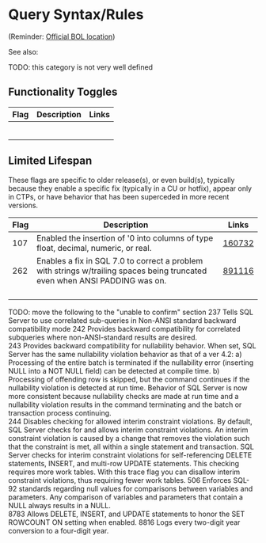 # Query Syntax/Rules

(Reminder: [Official BOL location](http://technet.microsoft.com/en-us/library/ms188396.aspx))

See also: 

TODO: this category is not very well defined


## Functionality Toggles

| Flag | Description | Links |
| ---------- | ----------- | -------- |
| | | | 
| | | | 
| | | | 
| | | | 
| | | | 
| | | | 


## Limited Lifespan
These flags are specific to older release(s), or even build(s), typically because they enable a specific fix (typically in a CU or hotfix), appear only in CTPs, 
or have behavior that has been superceded in more recent versions.

| Flag | Description | Links |
| ---------- | ----------- | -------- |
| 107 | Enabled the insertion of '0 into columns of type float, decimal, numeric, or real. | [160732](https://support.microsoft.com/en-us/kb/160732) | 
| 262 | Enables a fix in SQL 7.0 to correct a problem with strings w/trailing spaces being truncated even when ANSI PADDING was on. | [891116](https://support.microsoft.com/en-us/kb/891116) | 
| | | | 
| | | | 
| | | | 
| | | | 



TODO: move the following to the "unable to confirm" section
237	Tells SQL Server to use correlated sub-queries in Non-ANSI standard backward compatibility mode	
242	Provides backward compatibility for correlated subqueries where non-ANSI-standard results are desired.	
243	Provides backward compatibility for nullability behavior. When set, SQL Server has the same nullability violation behavior as that of a ver 4.2: 
a)	Processing of the entire batch is terminated if the nullability error (inserting NULL into a NOT NULL field) can be detected at compile time. 
b)	Processing of offending row is skipped, but the command continues if the nullability violation is detected at run time. 
Behavior of SQL Server is now more consistent because nullability checks are made at run time and a nullability violation results in the command terminating 
and the batch or transaction process continuing.	
244	Disables checking for allowed interim constraint violations. By default, SQL Server checks for and allows interim constraint violations. 
An interim constraint violation is caused by a change that removes the violation such that the constraint is met, all within a single statement and transaction. 
SQL Server checks for interim constraint violations for self-referencing DELETE statements, INSERT, and multi-row UPDATE statements. This checking requires more 
work tables. With this trace flag you can disallow interim constraint violations, thus requiring fewer work tables.	
506	Enforces SQL-92 standards regarding null values for comparisons between variables and parameters. Any comparison of variables and parameters that contain a NULL always results in a NULL.	
8783	Allows DELETE, INSERT, and UPDATE statements to honor the SET ROWCOUNT ON setting when enabled.	
8816	Logs every two-digit year conversion to a four-digit year.	
